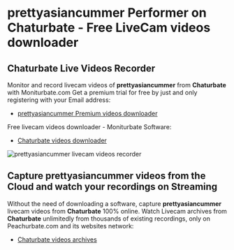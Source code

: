 # prettyasiancummer Performer on Chaturbate - Free LiveCam videos downloader

## Chaturbate Live Videos Recorder

Monitor and record livecam videos of **prettyasiancummer** from **Chaturbate** with Moniturbate.com
Get a premium trial for free by just and only registering with your Email address:
* [prettyasiancummer Premium videos downloader](https://moniturbate.com/request-demo-licence-key.html)

Free livecam videos downloader - Moniturbate Software:
* [Chaturbate videos downloader](https://moniturbate.com/moniturbate-download-software.html)

![prettyasiancummer livecam videos recorder](https://peachurnet.com/templates/moniturbate-software.png)


## Capture prettyasiancummer videos from the Cloud and watch your recordings on Streaming

Without the need of downloading a software, capture **prettyasiancummer** livecam videos from **Chaturbate** 100% online.
Watch Livecam archives from **Chaturbate** unlimitedly from thousands of existing recordings, only on Peachurbate.com and its websites network:
* [Chaturbate videos archives](https://peachurnet.com/)